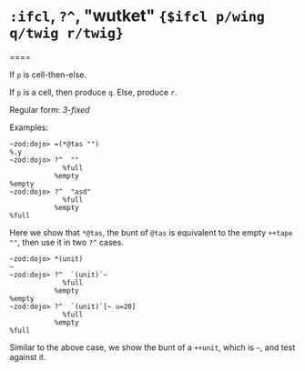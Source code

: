 # `:ifcl`, `?^`, "wutket" `{$ifcl p/wing q/twig r/twig}`
====

If `p` is cell-then-else.

If `p` is a cell, then produce `q`. Else, produce `r`.

Regular form: *3-fixed*

Examples:

    ~zod:dojo> =(*@tas "")
    %.y
    ~zod:dojo> ?^  ""
                 %full
               %empty
    %empty
    ~zod:dojo> ?^  "asd"
                 %full
               %empty
    %full

Here we show that `*@tas`, the bunt of `@tas` is equivalent to the empty
`++tape` `""`, then use it in two `?^` cases.

    ~zod:dojo> *(unit)
    ~
    ~zod:dojo> ?^  `(unit)`~
                 %full
               %empty
    %empty
    ~zod:dojo> ?^  `(unit)`[~ u=20]
                 %full
               %empty
    %full

Similar to the above case, we show the bunt of a `++unit`, which is
`~`, and test against it.

